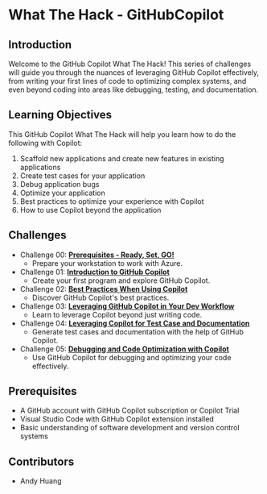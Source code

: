 # What The Hack - GitHubCopilot

## Introduction

Welcome to the GitHub Copilot What The Hack! This series of challenges will guide you through the nuances of leveraging GitHub Copilot effectively, from writing your first lines of code to optimizing complex systems, and even beyond coding into areas like debugging, testing, and documentation.


## Learning Objectives

This GitHub Copilot What The Hack will help you learn how to do the following with Copilot:

1. Scaffold new applications and create new features in existing applications
2. Create test cases for your application
3. Debug application bugs
4. Optimize your application
5. Best practices to optimize your experience with Copilot
6. How to use Copilot beyond the application

## Challenges

- Challenge 00: **[Prerequisites - Ready, Set, GO!](Student/Challenge-00.md)**
	 - Prepare your workstation to work with Azure.
- Challenge 01: **[Introduction to GitHub Copilot](Student/Challenge-01.md)**
	 - Create your first program and explore GitHub Copilot.
- Challenge 02: **[Best Practices When Using Copilot](Student/Challenge-02.md)**
	 - Discover GitHub Copilot's best practices.
- Challenge 03: **[Leveraging GitHub Copilot in Your Dev Workflow](Student/Challenge-03.md)**
	 - Learn to leverage Copilot beyond just writing code.
- Challenge 04: **[Leveraging Copilot for Test Case and Documentation](Student/Challenge-04.md)**
	 - Generate test cases and documentation with the help of GitHub Copilot.
- Challenge 05: **[Debugging and Code Optimization with Copilot](Student/Challenge-05.md)**
	 - Use GitHub Copilot for debugging and optimizing your code effectively.

## Prerequisites

- A GitHub account with GitHub Copilot subscription or Copilot Trial
- Visual Studio Code with GitHub Copilot extension installed
- Basic understanding of software development and version control systems

## Contributors

- Andy Huang
